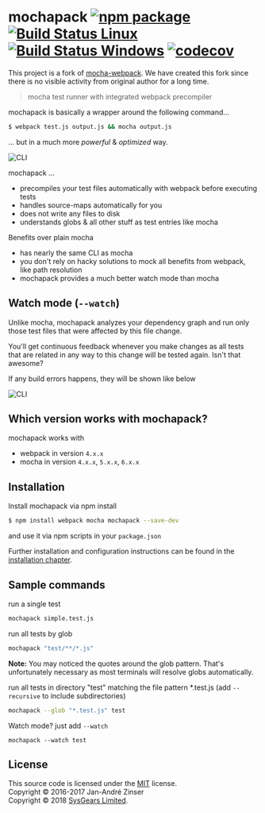 # mochapack [![npm package][npm-badge]][npm]  [![Build Status Linux][build-badge]][build] [![Build Status Windows][build-badge-windows]][build-windows] [![codecov][codecov-badge]][codecov]

This project is a fork of [mocha-webpack](https://github.com/zinserjan/mocha-webpack). We have created this fork since there is no visible activity from original author for a long time.

> mocha test runner with integrated webpack precompiler

mochapack is basically a wrapper around the following command...
```bash
$ webpack test.js output.js && mocha output.js
```

... but in a much more *powerful* & *optimized* way.

![CLI](./docs/media/cli-test-success.png)

mochapack ...
- precompiles your test files automatically with webpack before executing tests
- handles source-maps automatically for you
- does not write any files to disk
- understands globs & all other stuff as test entries like mocha

Benefits over plain mocha
- has nearly the same CLI as mocha
- you don't rely on hacky solutions to mock all benefits from webpack, like path resolution
- mochapack provides a much better watch mode than mocha

## Watch mode (`--watch`)

Unlike mocha, mochapack analyzes your dependency graph and run only those test files that were affected by this file change.

You'll get continuous feedback whenever you make changes as all tests that are related in any way to this change will be tested again. Isn't that awesome?

If any build errors happens, they will be shown like below

![CLI](./docs/media/cli-compile-failed.png)

## Which version works with mochapack?

mochapack works with
- webpack in version `4.x.x`
- mocha in version `4.x.x`, `5.x.x`, `6.x.x`

## Installation

Install mochapack via npm install
```bash
$ npm install webpack mocha mochapack --save-dev
```

and use it via npm scripts in your `package.json`

Further installation and configuration instructions can be found in the [installation chapter](./docs/installation/setup.md).

## Sample commands

run a single test

```bash
mochapack simple.test.js
```

run all tests by glob

```bash
mochapack "test/**/*.js"
```
**Note:** You may noticed the quotes around the glob pattern. That's unfortunately necessary as most terminals will resolve globs automatically.

run all tests in directory "test" matching the file pattern *.test.js  (add `--recursive` to include subdirectories)

```bash
mochapack --glob "*.test.js" test
```

Watch mode? just add `--watch`

```
mochapack --watch test
```

## License

This source code is licensed under the [MIT] license.<br/>
Copyright &copy; 2016-2017 Jan-André Zinser<br/>
Copyright &copy; 2018 [SysGears Limited].

[build-badge]: https://travis-ci.org/sysgears/mochapack.svg?branch=master
[build]: https://travis-ci.org/sysgears/mochapack
[build-badge-windows]: https://ci.appveyor.com/api/projects/status/pnik85hfqesxy7y9/branch/master?svg=true
[build-windows]: https://ci.appveyor.com/project/sysgears/mochapack
[npm-badge]: https://img.shields.io/npm/v/mochapack.svg?style=flat-square
[npm]: https://www.npmjs.org/package/mochapack
[codecov-badge]:https://codecov.io/gh/sysgears/mochapack/branch/master/graph/badge.svg
[codecov]: https://codecov.io/gh/sysgears/mochapack
[sysgears limited]: https://sysgears.com
[mit]: LICENSE.md
